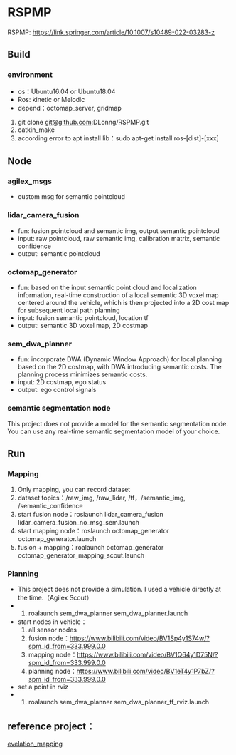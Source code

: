 # RSPMP

RSPMP: https://link.springer.com/article/10.1007/s10489-022-03283-z

## Build
### environment
- os：Ubuntu16.04 or Ubuntu18.04
- Ros: kinetic or Melodic
- depend：octomap_server, gridmap

1. git clone git@github.com:DLonng/RSPMP.git
2. catkin_make
3. according error to apt install lib：sudo apt-get install ros-[dist]-[xxx]

## Node
### agilex_msgs
- custom msg for semantic pointcloud

### lidar_camera_fusion
- fun: fusion pointcloud and semantic img, output semantic pointcloud
- input: raw pointcloud, raw semantic img, calibration matrix, semantic confidence
- output: semantic pointcloud

### octomap_generator
- fun: based on the input semantic point cloud and localization information, real-time construction of a local semantic 3D voxel map centered around the vehicle, which is then projected into a 2D cost map for subsequent local path planning
- input: fusion semantic pointcloud, location tf
- output: semantic 3D voxel map, 2D costmap

### sem_dwa_planner
- fun: incorporate DWA (Dynamic Window Approach) for local planning based on the 2D costmap, with DWA introducing semantic costs. The planning process minimizes semantic costs.
- input: 2D costmap, ego status
- output: ego control signals

### semantic segmentation node
This project does not provide a model for the semantic segmentation node. You can use any real-time semantic segmentation model of your choice.

## Run
### Mapping
1. Only mapping, you can record dataset
2. dataset topics：/raw_img, /raw_lidar, /tf，/semantic_img, /semantic_confidence
3. start fusion node：roslaunch lidar_camera_fusion lidar_camera_fusion_no_msg_sem.launch
4. start mapping node：roslaunch octomap_generator octomap_generator.launch
5. fusion + mapping：roalaunch octomap_generator octomap_generator_mapping_scout.launch

### Planning
- This project does not provide a simulation. I used a vehicle directly at the time.（Agilex Scout）
-   1. roalaunch sem_dwa_planner sem_dwa_planner.launch
- start nodes in vehicle：
    1. all sensor nodes
    2. fusion node：https://www.bilibili.com/video/BV1Sp4y1S74w/?spm_id_from=333.999.0.0
    3. mapping node：https://www.bilibili.com/video/BV1Q64y1D75N/?spm_id_from=333.999.0.0
    4. planning node：https://www.bilibili.com/video/BV1eT4y1P7bZ/?spm_id_from=333.999.0.0
- set a point in rviz
-   1. roalaunch sem_dwa_planner sem_dwa_planner_tf_rviz.launch

## reference project：
[evelation_mapping](https://github.com/ANYbotics/elevation_mapping)
